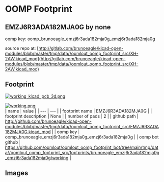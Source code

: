 # OOMP Footprint  
## EMZJ6R3ADA182MJA0G  by none  
  
oomp key: oomp_brunoeagle_emzj6r3ada182mja0g_emzj6r3ada182mja0g  
  
source repo at: [http://gitlab.com/brunoeagle/kicad-open-modules/blob/master/tmp/data//oomlout_oomp_footprint_src/XH-2AW.kicad_mod](http://gitlab.com/brunoeagle/kicad-open-modules/blob/master/tmp/data//oomlout_oomp_footprint_src/XH-2AW.kicad_mod)  
## Footprint  
  
[![working_kicad_pcb_3d.png](working_kicad_pcb_3d_600.png)](working_kicad_pcb_3d.png)  
  
[![working.png](working_600.png)](working.png)  
| name | value | 
| --- | --- | 
| footprint name | EMZJ6R3ADA182MJA0G | 
| footprint description | None | 
| number of pads | 2 | 
| github path | http://github.com/brunoeagle/kicad-open-modules/blob/master/tmp/data//oomlout_oomp_footprint_src/EMZJ6R3ADA182MJA0G.kicad_mod | 
| oomp key | oomp_brunoeagle_emzj6r3ada182mja0g_emzj6r3ada182mja0g | 
| oomp bot github | https://github.com/oomlout/oomlout_oomp_footprint_bot/tree/main/tmp/data//oomlout_oomp_footprint_src/footprints/brunoeagle_emzj6r3ada182mja0g_emzj6r3ada182mja0g/working | 
## Images  

